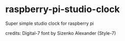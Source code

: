 # raspberry-pi-studio-clock

Super simple studio clock for raspberry pi

credits:
Digital-7 font by Sizenko Alexander (Style-7)